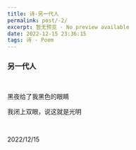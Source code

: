 ```yaml
---
title: 诗-另一代人
permalink: post/-2/
excerpt: 暂无预览 - No preview available
date: 2022-12-15 23:36:15
tags: 诗 - Poem
---
```


### 另一代人

<br>

黑夜给了我黑色的眼睛

我闭上双眼，说这就是光明

<br>

2022/12/15
